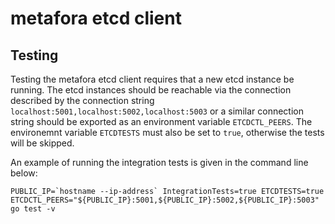 metafora etcd client
====================

Testing
-------

Testing the metafora etcd client requires that a new etcd instance be running.
The etcd instances should be reachable via the connection described by the 
connection string `localhost:5001,localhost:5002,localhost:5003` or a similar 
connection string should be exported as an environment variable `ETCDCTL_PEERS`.
The environemnt variable `ETCDTESTS` must also be set to `true`, otherwise
the tests will be skipped.

An example of running the integration tests is given in the command line below:

    PUBLIC_IP=`hostname --ip-address` IntegrationTests=true ETCDTESTS=true ETCDCTL_PEERS="${PUBLIC_IP}:5001,${PUBLIC_IP}:5002,${PUBLIC_IP}:5003" go test -v

    